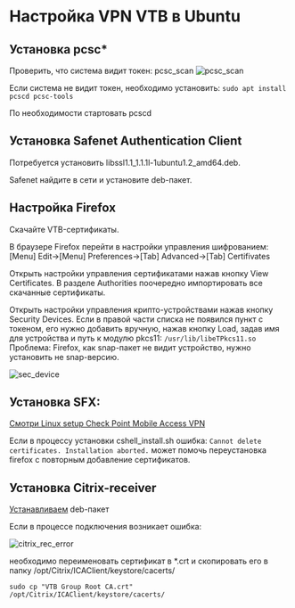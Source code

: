 # Настройка VPN VTB в Ubuntu

## Установка pcsc*

Проверить, что система видит токен: pcsc_scan
![pcsc_scan](https://user-images.githubusercontent.com/77896951/141649025-d9e0bcdf-c270-4438-ba73-6bdf83bc55fd.png)

Если система не видит токен, необходимо установить:
`sudo apt install pcscd pcsc-tools`

По необходимости стартовать pcscd

## Установка Safenet Authentication Client
Потребуется установить libssl1.1_1.1.1l-1ubuntu1.2_amd64.deb. 

Safenet найдите в сети и установите deb-пакет.

## Настройка Firefox

Скачайте VTB-сертификаты.

В браузере Firefox перейти в настройки управления шифрованием:
[Menu] Edit->[Menu] Preferences->[Tab] Advanced->[Tab] Certifivates

Открыть настройки управления сертификатами нажав кнопку View Certificates. В разделе Authorities поочередно импортировать все скачанные сертификаты.

Открыть настройки управления крипто-устройствами нажав кнопку Security Devices. Если в правой части списка не появился пункт с токеном, его нужно добавить вручную, нажав кнопку Load, задав имя для устройства и путь к модулю pkcs11:
`/usr/lib/libeTPkcs11.so`
Проблема: Firefox, как snap-пакет не видит устройство, нужно установить не snap-версию.

![sec_device](https://user-images.githubusercontent.com/77896951/141650184-385ec9a1-cf28-470d-8315-652028b791f4.png)


## Установка SFX:

[Смотри Linux setup Check Point Mobile Access VPN](https://github.com/pedroeml/checkpoint-mobile-access-vpn#linux-setup-check-point-mobile-access-vpn "Смотри Linux setup Check Point Mobile Access VPN")

Если в процессу установки cshell_install.sh ошибка:
`Cannot delete certificates. Installation aborted.`
может помочь переустановка firefox с повторным добавление сертификатов.

## Установка Сitrix-receiver

[Устанавливаем](https://www.citrix.com/ru-ru/downloads/citrix-receiver/linux/) deb-пакет

Если в процессе подключения возникает ошибка:

![citrix_rec_error](https://user-images.githubusercontent.com/77896951/141650675-dbecba86-171a-4534-abb6-e9903ee557f1.png)

необходимо переименовать сертификат в *.crt и скопировать его в папку /opt/Citrix/ICAClient/keystore/cacerts/

`sudo cp "VTB Group Root CA.crt" /opt/Citrix/ICAClient/keystore/cacerts/`




